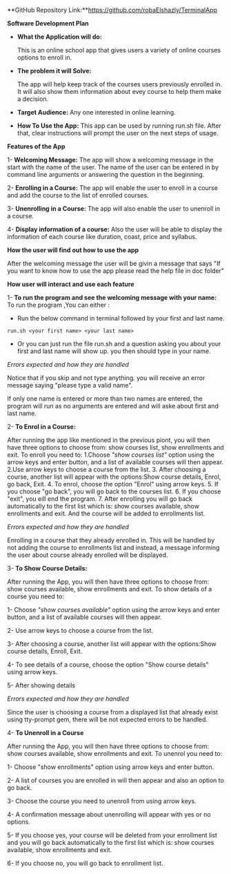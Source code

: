 **GitHub Repository Link:**https://github.com/robaElshazly/TerminalApp

**Software Development Plan**

- **What the Application will do:**

  This is an online school app that gives users a variety of online courses options to enroll in.
- **The problem it will Solve:**

  The app will help keep track of the courses users previously enrolled in.
  It will also show them information about evey course to help them make a decision.
- **Target Audience:**
Any one interested in online learning.
- **How To Use the App:**
This app can be used by running run.sh file. After that, clear instructions will prompt the user on the next steps of usage. 

**Features of the App**

1- **Welcoming Message:** The app will show a welcoming message in the start with the name of the user. The name of the user can be entered in by command line arguments or answering the question in the beginning.

2- **Enrolling in a Course:** The app will enable the user to enroll in a course and add the course to the list of enrolled courses.

3- **Unenrolling in a Course:** The app will also enable the user to unenroll in a course.

4- **Display information of a course:** Also the user will be able to display the information of each course like duration, coast, price and syllabus.


**How the user will find out how to use the app**

After the welcoming message the user will be givin a message that says "If you want to know how to use the app please read the help file in doc folder"

**How user will interact and use each feature**


1- **To run the program and see the welcoming message with your name:**
To run the program ,You can either :
- Run the below command in terminal followed by your first and last name.
```
run.sh <your first name> <your last name>
```
- Or you can just run the file run.sh and a question asking you about your first and last name will show up. you then should type in your name.

*Errors expected and how they are handled*

Notice that if you skip and not type anything. you will receive an error message saying "please type a valid name".

If only one name is entered or more than two names are entered, the program will run as no arguments are entered and will aske about first and last name. 


2- **To Enrol in a Course:**

After running the app like mentioned in the previous piont, you will then have three options to choose from: show courses list, show enrollments and exit. 
To enroll you need to: 
    1.Choose *"show courses list"* option using the arrow keys and enter button, and a list of available courses will then appear.
    2.Use arrow keys to choose a course from the list.
    3. After choosing a course, another list will appear with the options:Show course details, Enrol, go back, Exit.
    4. To enrol, choose the option "Enrol" using arrow keys.
    5. If you choose "go back", you will go back to the courses list.
    6. If you choose "exit", you eill end the program.
    7. After enrolling you will go back automatically to the first list which is:  show courses available, show enrollments and exit. And the course will be added to enrollments list.

*Errors expected and how they are handled*

Enrolling in a course that they already enrolled in. This will be handled by not adding the course to enrollments list and instead, a message informing the user about course already enrolled will be displayed.

3- **To Show Course Details:**

After running the App, you will then have three options to choose from: show courses available, show enrollments and exit. To show details of a course you need to: 

1- Choose *"show courses available"* option using the arrow keys and enter button, and a list of available courses will then appear.

2- Use arrow keys to choose a course from the list.

3- After choosing a course, another list will appear with the options:Show course details, Enroll, Exit.

4- To see details of a course, choose the option "Show course details" using arrow keys.

5- After showing details 

*Errors expected and how they are handled*

Since the user is choosing a course from a displayed list that already exist using tty-prompt gem, there will be not expected errors to be handled.

4- **To Unenroll in a Course**

After running the App, you will then have three options to choose from: show courses available, show enrollments and exit. To unenrol you need to:

  1- Choose "show enrollments" option using arrow keys and enter button.

  2- A list of courses you are enrolled in will then appear and also an option to go back.

  3- Choose the course you need to unenroll from using arrow keys.

  4- A confirmation message about unenrolling will appear with yes or no options.

  5- If you choose yes, your course will be deleted from your enrollment list and  you will go back automatically
  to the first list which is:  show courses available, show enrollments and exit.

  6- If you choose no, you will go back to enrollment list.
